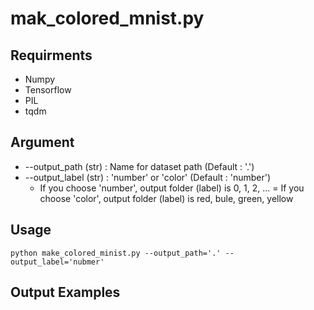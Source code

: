 # mak_colored_mnist.py
## Requirments
- Numpy
- Tensorflow
- PIL
- tqdm

## Argument
- --output_path (str) : Name for dataset path (Default : '.')
- --output_label (str) : 'number' or 'color' (Default : 'number')
    - If you choose 'number', output folder (label) is 0, 1, 2, ...
    = If you choose 'color', output folder (label) is red, bule, green, yellow

## Usage
```
python make_colored_minist.py --output_path='.' --output_label='nubmer'
```

## Output Examples
